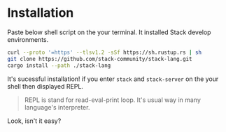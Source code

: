 # Installation

Paste below shell script on the your terminal.
It installed Stack develop environments.

```bash
curl --proto '=https' --tlsv1.2 -sSf https://sh.rustup.rs | sh
git clone https://github.com/stack-community/stack-lang.git
cargo install --path ./stack-lang
```

It's sucessful installation! if you enter `stack` and `stack-server` on the your shell then displayed REPL.
> REPL is stand for read-eval-print loop. It's usual way in many language's interpreter.

Look, isn't it easy?